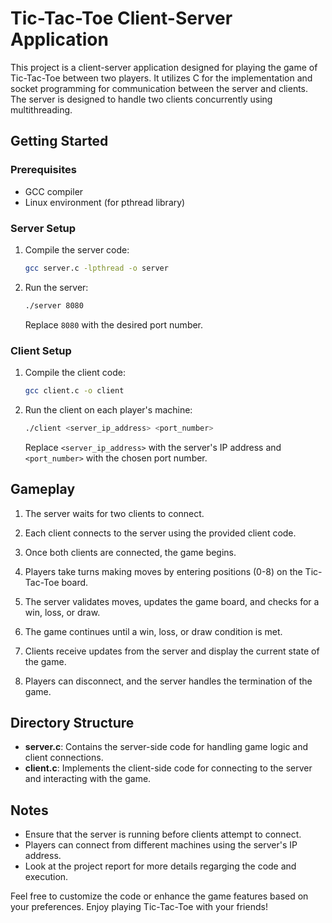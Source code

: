 # Tic-Tac-Toe Client-Server Application

This project is a client-server application designed for playing the game of Tic-Tac-Toe between two players. It utilizes C for the implementation and socket programming for communication between the server and clients. The server is designed to handle two clients concurrently using multithreading.

## Getting Started

### Prerequisites

- GCC compiler
- Linux environment (for pthread library)

### Server Setup

1. Compile the server code:

    ```bash
    gcc server.c -lpthread -o server
    ```

2. Run the server:

    ```bash
    ./server 8080
    ```

   Replace `8080` with the desired port number.

### Client Setup

1. Compile the client code:

    ```bash
    gcc client.c -o client
    ```

2. Run the client on each player's machine:

    ```bash
    ./client <server_ip_address> <port_number>
    ```

   Replace `<server_ip_address>` with the server's IP address and `<port_number>` with the chosen port number.

## Gameplay

1. The server waits for two clients to connect.

2. Each client connects to the server using the provided client code.

3. Once both clients are connected, the game begins.

4. Players take turns making moves by entering positions (0-8) on the Tic-Tac-Toe board.

5. The server validates moves, updates the game board, and checks for a win, loss, or draw.

6. The game continues until a win, loss, or draw condition is met.

7. Clients receive updates from the server and display the current state of the game.

8. Players can disconnect, and the server handles the termination of the game.

## Directory Structure

- **server.c**: Contains the server-side code for handling game logic and client connections.
- **client.c**: Implements the client-side code for connecting to the server and interacting with the game.

## Notes

- Ensure that the server is running before clients attempt to connect.
- Players can connect from different machines using the server's IP address.
- Look at the project report for more details regarging the code and execution.
  
Feel free to customize the code or enhance the game features based on your preferences. Enjoy playing Tic-Tac-Toe with your friends!
